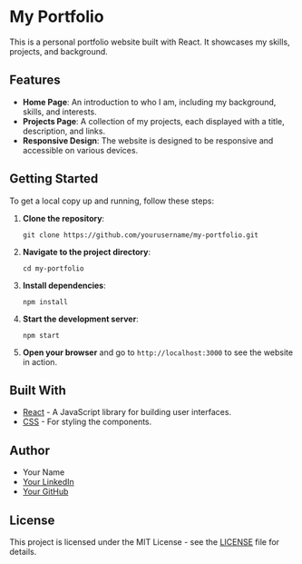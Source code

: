 # My Portfolio

This is a personal portfolio website built with React. It showcases my skills, projects, and background.

## Features

- **Home Page**: An introduction to who I am, including my background, skills, and interests.
- **Projects Page**: A collection of my projects, each displayed with a title, description, and links.
- **Responsive Design**: The website is designed to be responsive and accessible on various devices.

## Getting Started

To get a local copy up and running, follow these steps:

1. **Clone the repository**:
   ```
   git clone https://github.com/yourusername/my-portfolio.git
   ```

2. **Navigate to the project directory**:
   ```
   cd my-portfolio
   ```

3. **Install dependencies**:
   ```
   npm install
   ```

4. **Start the development server**:
   ```
   npm start
   ```

5. **Open your browser** and go to `http://localhost:3000` to see the website in action.

## Built With

- [React](https://reactjs.org/) - A JavaScript library for building user interfaces.
- [CSS](https://www.w3.org/Style/CSS/) - For styling the components.

## Author

- Your Name
- [Your LinkedIn](https://www.linkedin.com/in/yourprofile)
- [Your GitHub](https://github.com/yourusername)

## License

This project is licensed under the MIT License - see the [LICENSE](LICENSE) file for details.